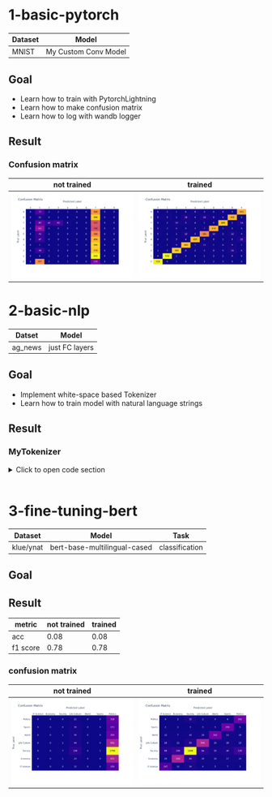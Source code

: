 # 1-basic-pytorch

| Dataset | Model |
|-|-|
| MNIST | My Custom Conv Model |

## Goal
- Learn how to train with PytorchLightning
- Learn how to make confusion matrix
- Learn how to log with wandb logger

## Result

### Confusion matrix

| not trained | trained |
|-|-|
| ![](./1-basic-pytorch/confusion_matrix_not_trained.png) | ![](./1-basic-pytorch/confusion_matrix_trained.png) |


# 2-basic-nlp

| Datset | Model |
| - | - |
| ag_news | just FC layers |

## Goal
- Implement white-space based Tokenizer
- Learn how to train model with natural language strings

## Result

### MyTokenizer

<details>
    <summary>Click to open code section</summary>

``` python
class MyTokenizer:
    def __init__(
        self,
    ):  
        self.pad_token_id = 0
        self.pad_token = "<pad>"

        self.unk_token_id = 1
        self.unk_token = "<unk>"
        
        self.__token_to_id = {self.pad_token: 0, self.unk_token: 1}
        self.__id_to_token = [self.pad_token, self.unk_token]
        
        self.vocab_size = 2
    
    def __call__(
        self,
        text: Union[str, List[str]],
        max_length: Optional[int] = None,
    ):
        return self.tokenize(text, max_length)
    
    def tokenize(
        self, 
        text: Union[str, List[str]], 
        max_length: Optional[int] = None, 
        add_new_tokens = False,
    ):  
        if type(text) is str:
            return torch.tensor(self.__tokenize_one_sentence(text, add_new_tokens), dtype=torch.long)
        else:
            if max_length is None:
                max_length = max(map(lambda sentence: len(self.__tokenize_one_sentence(sentence, add_new_tokens)), text))

            result = []
            for single_text in text:
                tokenized = self.__tokenize_one_sentence(single_text, add_new_tokens)
                if len(tokenized) > max_length:
                    tokenized = tokenized[:max_length]
                else:
                    pad_len = max_length - len(tokenized)
                    tokenized.extend([self.pad_token_id] * pad_len)
                result.append(tokenized)
            return torch.tensor(result)
    
    def __tokenize_one_sentence(self, text: str, add_new_tokens: bool):
        result = []
        for token in text.split():
            if token in self.__token_to_id:
                result.append(self.__token_to_id[token])
            else:
                if add_new_tokens:
                    new_id = self.vocab_size
                    self.__token_to_id[token] = new_id
                    self.__id_to_token.append(token)
                    self.vocab_size += 1
                    result.append(new_id)
                else:
                    result.append(self.unk_token_id)
        return result
```
</details>

<br>

# 3-fine-tuning-bert

| Dataset | Model | Task |
|---------|-------|------|
| klue/ynat | bert-base-multilingual-cased | classification |

## Goal

## Result

| metric | not trained | trained |
|--------|-------------|---------|
| acc | 0.08 | 0.08 |
| f1 score | 0.78 | 0.78 |

### confusion matrix

| not trained | trained |
|-------------|---------|
| ![](./3-fine-tuning-bert/confusion_matrix_not_trained.png) | ![](./3-fine-tuning-bert/confusion_matrix_trained.png) |
